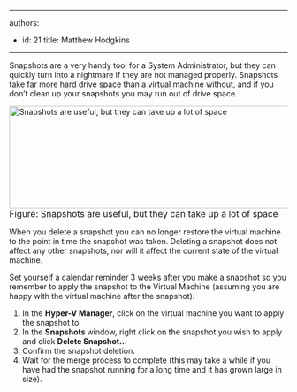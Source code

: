 

---
authors:
  - id: 21
    title: Matthew Hodgkins
---




<span class='intro'> Snapshots are a very handy tool for a System Administrator, but they can quickly turn into a nightmare if they are not managed properly. Snapshots take far more hard drive space than a virtual machine without, and if you don’t clean up your snapshots you may run out of drive space. 
 </span>


  <img width="631" height="185" alt="Snapshots are useful, but they can take up a lot of space" src="/PublishingImages/snapshot-avhds.jpg" /> <br>
<font class="ms-rteCustom-FigureNormal" size="+0">Figure&#58;&#160;Snapshots are useful, but they can take up a lot of space</font>
<p>When you delete a snapshot you can no longer restore the virtual machine to the point in time the snapshot was taken. Deleting a snapshot does not affect any other snapshots, nor will it affect the current state of the virtual machine.</p>
<p>Set yourself a calendar reminder 3 weeks after you make a snapshot so you remember to apply the snapshot to the Virtual Machine (assuming you are happy with the virtual machine after the snapshot).</p>
<ol>
    <li>In the <strong>Hyper-V Manager</strong>, click on the virtual machine you want to apply the snapshot to </li>
    <li>In the <strong>Snapshots </strong>window, right click on the snapshot you wish to apply and click <strong>Delete Snapshot…</strong> </li>
    <li>Confirm the snapshot deletion. </li>
    <li>Wait for the merge process to complete (this may take a while if you have had the snapshot running for a long time and it has grown large in size). </li>
</ol>



